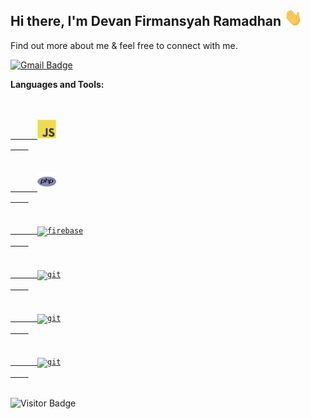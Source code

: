 ## Hi there, I'm Devan Firmansyah Ramadhan <img src="assets/Hi.gif" width="29px">

Find out more about me & feel free to connect with me.

[![Gmail Badge](https://img.shields.io/badge/-devanramadhan92@gmail.com-c14438?style=flat&logo=Gmail&logoColor=white&link=mailto:devanramadhan92@gmail.com)](mailto:devanramadhan92@gmail.com) <p>
  <strong>Languages and Tools:</strong>
</p>
<p>
  <code>
    <a href="https://developer.mozilla.org/en-US/docs/Web/JavaScript" target="_blank" rel="noreferrer">
      <img height="30" class="mb-4 mr-4 h-6 w-6 sm:h-10 sm:w-10" src="https://raw.githubusercontent.com/devicons/devicon/master/icons/javascript/javascript-original.svg" alt="javascript">
    </a>
  </code>
  <code>
    <a href="https://www.php.net" target="_blank" rel="noreferrer">
      <img height="30" class="mb-4 mr-4 h-6 w-6 sm:h-10 sm:w-10" src="https://raw.githubusercontent.com/github/explore/80688e429a7d4ef2fca1e82350fe8e3517d3494d/topics/php/php.png" alt="git">
    </a>
  </code>
  <code>
    <a href="https://firebase.google.com/" target="_blank" rel="noreferrer">
      <img height="30" class="mb-4 mr-4 h-6 w-6 sm:h-10 sm:w-10" src="https://www.vectorlogo.zone/logos/firebase/firebase-icon.svg" alt="firebase">
    </a>
  </code>
  <code>
    <a href="https://git-scm.com/" target="_blank" rel="noreferrer">
      <img height="30" class="mb-4 mr-4 h-6 w-6 sm:h-10 sm:w-10" src="https://www.vectorlogo.zone/logos/git-scm/git-scm-icon.svg" alt="git">
    </a>
  </code>
  <code>
    <a href="https://www.mysql.com/" target="_blank" rel="noreferrer">
      <img height="30" class="mb-4 mr-4 h-6 w-6 sm:h-10 sm:w-10" src="https://upload.wikimedia.org/wikipedia/id/thumb/a/a9/MySQL.png/300px-MySQL.png" alt="git">
    </a>
  </code>
  <code>
    <a href="https://www.figma.com/" target="_blank" rel="noreferrer">
      <img height="30" class="mb-4 mr-4 h-6 w-6 sm:h-10 sm:w-10" src="https://upload.wikimedia.org/wikipedia/commons/thumb/3/33/Figma-logo.svg/800px-Figma-logo.svg.png" alt="git">
    </a>
  </code>
</p>

![Visitor Badge](https://visitor-badge.laobi.icu/badge?page_id=githubdev99)
